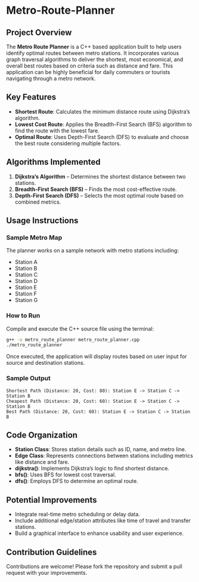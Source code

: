 
# Metro-Route-Planner

## Project Overview

The **Metro Route Planner** is a C++ based application built to help users identify optimal routes between metro stations. It incorporates various graph traversal algorithms to deliver the shortest, most economical, and overall best routes based on criteria such as distance and fare. This application can be highly beneficial for daily commuters or tourists navigating through a metro network.

## Key Features

* **Shortest Route**: Calculates the minimum distance route using Dijkstra’s algorithm.
* **Lowest Cost Route**: Applies the Breadth-First Search (BFS) algorithm to find the route with the lowest fare.
* **Optimal Route**: Uses Depth-First Search (DFS) to evaluate and choose the best route considering multiple factors.

## Algorithms Implemented

1. **Dijkstra’s Algorithm** – Determines the shortest distance between two stations.
2. **Breadth-First Search (BFS)** – Finds the most cost-effective route.
3. **Depth-First Search (DFS)** – Selects the most optimal route based on combined metrics.

## Usage Instructions

### Sample Metro Map

The planner works on a sample network with metro stations including:

* Station A
* Station B
* Station C
* Station D
* Station E
* Station F
* Station G

### How to Run

Compile and execute the C++ source file using the terminal:

```bash
g++ -o metro_route_planner metro_route_planner.cpp
./metro_route_planner
```

Once executed, the application will display routes based on user input for source and destination stations.

### Sample Output

```
Shortest Path (Distance: 20, Cost: 80): Station E -> Station C -> Station B  
Cheapest Path (Distance: 20, Cost: 60): Station E -> Station C -> Station B  
Best Path (Distance: 20, Cost: 60): Station E -> Station C -> Station B
```

## Code Organization

* **Station Class**: Stores station details such as ID, name, and metro line.
* **Edge Class**: Represents connections between stations including metrics like distance and fare.
* **dijkstra()**: Implements Dijkstra’s logic to find shortest distance.
* **bfs()**: Uses BFS for lowest cost traversal.
* **dfs()**: Employs DFS to determine an optimal route.

## Potential Improvements

* Integrate real-time metro scheduling or delay data.
* Include additional edge/station attributes like time of travel and transfer stations.
* Build a graphical interface to enhance usability and user experience.

## Contribution Guidelines
Contributions are welcome! Please fork the repository and submit a pull request with your improvements.
